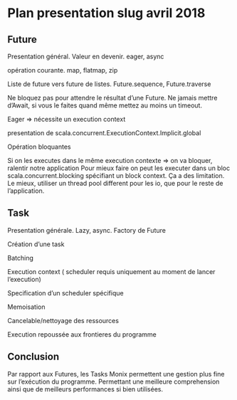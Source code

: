 # Plan presentation slug avril 2018


## Future


Presentation général. Valeur en devenir. eager, async

opération courante. map, flatmap, zip

Liste de future vers future de listes. Future.sequence, Future.traverse

 Ne bloquez pas pour attendre le résultat d’une Future.  Ne jamais mettre d’Await, si vous le faites quand même mettez au moins un timeout.

Eager => nécessite un execution context

presentation de scala.concurrent.ExecutionContext.Implicit.global

Opération bloquantes

 Si on les executes dans le même execution contexte => on va bloquer, ralentir notre application
Pour mieux faire on peut les executer dans un bloc scala.concurrent.blocking spécifiant un block context.
Ça a des limitation.
Le mieux, utiliser un thread pool different pour les io, que pour le reste de l’application.



## Task

Presentation générale. Lazy, async. Factory de Future

Création d’une task

Batching 

Execution context ( scheduler requis uniquement au moment de lancer l’execution)

Specification d’un scheduler spécifique 

Memoisation 

Cancelable/nettoyage des ressources

Execution repoussée aux frontieres du programme



## Conclusion

Par rapport aux Futures, les Tasks Monix permettent une gestion plus fine sur l’exécution du programme. Permettant une meilleure comprehension ainsi que de meilleurs performances si bien utilisées. 


